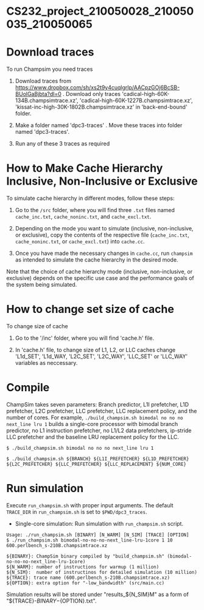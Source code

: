 # CS232_project_210050028_210050035_210050065

# Download traces

To run Champsim you need traces 

1. Download traces from https://www.dropbox.com/sh/xs2t9y4cuqlgrlp/AACpzGOj6BcSB-BUolGaBjbta?dl=0 . Download only traces 'cadical-high-60K-134B.champsimtrace.xz', 'cadical-high-60K-1227B.champsimtrace.xz', 'kissat-inc-high-30K-1802B.champsimtrace.xz' in 'back-end-bound' folder.

2. Make a folder named 'dpc3-traces' . Move these traces into folder named 'dpc3-traces'.

3. Run any of these 3 traces as required

# How to Make Cache Hierarchy Inclusive, Non-Inclusive or Exclusive

To simulate cache hierarchy in different modes, follow these steps:

1. Go to the `/src` folder, where you will find three `.txt` files named `cache_inc.txt`, `cache_noninc.txt`, and `cache_excl.txt`.

2. Depending on the mode you want to simulate (inclusive, non-inclusive, or exclusive), copy the contents of the respective file (`cache_inc.txt`, `cache_noninc.txt`, or `cache_excl.txt`) into `cache.cc`.

3. Once you have made the necessary changes in `cache.cc`, run `champsim` as intended to simulate the cache hierarchy in the desired mode. 

Note that the choice of cache hierarchy mode (inclusive, non-inclusive, or exclusive) depends on the specific use case and the performance goals of the system being simulated.


# How to change set size of cache 

To change size of cache 

1. Go to the '/inc' folder, where you will find 'cache.h' file.

2. In 'cache.h' file, to change size of L1, L2, or LLC caches change 'L1d_SET', 'L1d_WAY, 'L2C_SET', 'L2C_WAY', 'LLC_SET' or 'LLC_WAY' variables as neccessary.

# Compile

ChampSim takes seven parameters: Branch predictor, L1I prefetcher, L1D prefetcher, L2C prefetcher, LLC prefetcher, LLC replacement policy, and the number of cores. 
For example, `./build_champsim.sh bimodal no no no next_line lru 1` builds a single-core processor with bimodal branch predictor, no L1 instruction prefetcher, no L1/L2 data prefetchers, ip-stride LLC prefetcher and the baseline LRU replacement policy for the LLC.
```
$ ./build_champsim.sh bimodal no no no next_line lru 1

$ ./build_champsim.sh ${BRANCH} ${L1I_PREFETCHER} ${L1D_PREFETCHER} ${L2C_PREFETCHER} ${LLC_PREFETCHER} ${LLC_REPLACEMENT} ${NUM_CORE}
```

# Run simulation

Execute `run_champsim.sh` with proper input arguments. The default `TRACE_DIR` in `run_champsim.sh` is set to `$PWD/dpc3_traces`. <br>

* Single-core simulation: Run simulation with `run_champsim.sh` script.

```
Usage: ./run_champsim.sh [BINARY] [N_WARM] [N_SIM] [TRACE] [OPTION]
$ ./run_champsim.sh bimodal-no-no-no-next_line-lru-1core 1 10 600.perlbench_s-210B.champsimtrace.xz

${BINARY}: ChampSim binary compiled by "build_champsim.sh" (bimodal-no-no-no-next_line-lru-1core)
${N_WARM}: number of instructions for warmup (1 million)
${N_SIM}:  number of instructinos for detailed simulation (10 million)
${TRACE}: trace name (600.perlbench_s-210B.champsimtrace.xz)
${OPTION}: extra option for "-low_bandwidth" (src/main.cc)
```
Simulation results will be stored under "results_${N_SIM}M" as a form of "${TRACE}-${BINARY}-${OPTION}.txt".<br> 
